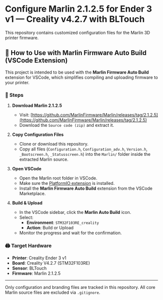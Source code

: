 # Configure Marlin 2.1.2.5 for Ender 3 v1 — Creality v4.2.7 with BLTouch

This repository contains customized configuration files for the Marlin 3D printer firmware.

## 🧩 How to Use with Marlin Firmware Auto Build (VSCode Extension)

This project is intended to be used with the **Marlin Firmware Auto Build** extension for VSCode, which simplifies compiling and uploading firmware to your printer.

### 🔧 Steps

1. **Download Marlin 2.1.2.5**
   - Visit: [https://github.com/MarlinFirmware/Marlin/releases/tag/2.1.2.5](https://github.com/MarlinFirmware/Marlin/releases/tag/2.1.2.5)
   - Download the `Source code (zip)` and extract it.

2. **Copy Configuration Files**
   - Clone or download this repository.
   - Copy all files (`Configuration.h`, `Configuration_adv.h`, `Version.h`, `_Bootscreen.h`, `_Statusscreen.h`) into the `Marlin/` folder inside the extracted Marlin source.

3. **Open VSCode**
   - Open the Marlin root folder in VSCode.
   - Make sure the [PlatformIO extension](https://platformio.org/platformio-ide) is installed.
   - Install the **Marlin Firmware Auto Build** extension from the VSCode Marketplace.

4. **Build & Upload**
   - In the VSCode sidebar, click the **Marlin Auto Build** icon.
   - Select:
     - **Environment**: `STM32F103RE_creality`
     - **Action**: Build or Upload
   - Monitor the progress and wait for the confirmation.

### 🖨️ Target Hardware

- **Printer**: Creality Ender 3 v1
- **Board**: Creality V4.2.7 (STM32F103RE)
- **Sensor**: BLTouch
- **Firmware**: Marlin 2.1.2.5

---
Only configuration and branding files are tracked in this repository. All core Marlin source files are excluded via `.gitignore`.